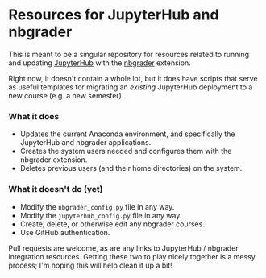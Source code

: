 # Resources for JupyterHub and nbgrader

This is meant to be a singular repository for resources related to running and updating [JupyterHub](https://github.com/jupyterhub/jupyterhub) with the [nbgrader](https://github.com/jupyter/nbgrader) extension.

Right now, it doesn't contain a whole lot, but it does have scripts that serve as useful templates for migrating an *existing* JupyterHub deployment to a new course (e.g. a new semester).

### What it does

 - Updates the current Anaconda environment, and specifically the JupyterHub and nbgrader applications.
 - Creates the system users needed and configures them with the nbgrader extension.
 - Deletes previous users (and their home directories) on the system.

### What it doesn't do (yet)

 - Modify the `nbgrader_config.py` file in any way.
 - Modify the `jupyterhub_config.py` file in any way.
 - Create, delete, or otherwise edit any nbgrader courses.
 - Use GitHub authentication.

Pull requests are welcome, as are any links to JupyterHub / nbgrader integration resources. Getting these two to play nicely together is a messy process; I'm hoping this will help clean it up a bit!
